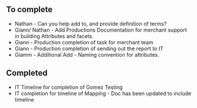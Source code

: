 
 To complete
 ---
* Nathan - Can you help add to, and provide definition of terms?
* Giann/ Nathan - Add Productions Documentation for merchant support in building Attributes and facets. 
* Giann - Production completion of task for merchant team
* Giann - Production completion of sending out the report to IT 
* Giamm - Additional Add - Naming convention for attributes.

Completed
---
* IT Timeline for completion of Gomez Testing
* IT completion for timeline of Mapping - Doc has been updated to include timeline


